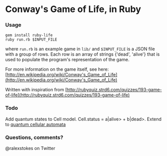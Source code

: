 # Conway's Game of Life, in Ruby

### Usage
    gem install ruby-life
    ruby run.rb $INPUT_FILE

where `run.rb` is an example game in `lib/` and `$INPUT_FILE` is a JSON file with a group of rows.
Each row is an array of strings {'dead', 'alive'} that is used to
populate the program's representation of the game.

For more information on the game itself, see here:
[http://en.wikipedia.org/wiki/Conway's_Game_of_Life](http://en.wikipedia.org/wiki/Conway's_Game_of_Life)

Written with inspiration from [http://rubyquiz.strd6.com/quizzes/193-game-of-life](http://rubyquiz.strd6.com/quizzes/193-game-of-life)

### Todo
Add quantum states to Cell model.  Cell.status = a|alive> + b|dead>. Extend to [quantum cellular automata](http://en.wikipedia.org/wiki/Quantum_cellular_automata)

### Questions, comments?
@ralexstokes on Twitter